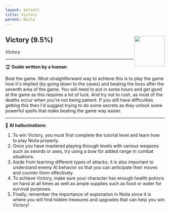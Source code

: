 ```yaml
---
layout: default
title: Victory
parent: Noita
---
```


## Victory (9.5%) <img align="right" src="https://cdn.cloudflare.steamstatic.com/steamcommunity/public/images/apps/881100/0ce1e76c000037efd33d90d20bfa1b8c373b2e3a.jpg" width="96" height="96">

_Victory_

---

:trophy: **Guide written by a human**:

Beat the game. Most straightforward way to achieve this is to play the game how it's implied (by going down to the caves) and beating the boss after the seventh area of the game. You will need to put in some hours and get good at the game as this requires a lot of luck. And try not to rush, as most of the deaths occur when you're not being patient.
If you still have difficulties getting this then I'd suggest trying to do some secrets as they unlock some powerful spells that make beating the game way easier.

---

:robot: **AI hallucinations**:

1) To win Victory, you must first complete the tutorial level and learn how to play Noita properly. 
2) Once you have mastered playing through levels with various weapons such as swords or axes, try using a bow for added range in combat situations.
3) Aside from learning different types of attacks, it is also important to understand enemy AI behavior so that you can anticipate their moves and counter them effectively.
4) To achieve Victory, make sure your character has enough health potions on hand at all times as well as ample supplies such as food or water for survival purposes.
5) Finally, remember the importance of exploration in Noita since it is where you will find hidden treasures and upgrades that can help you win Victory!
